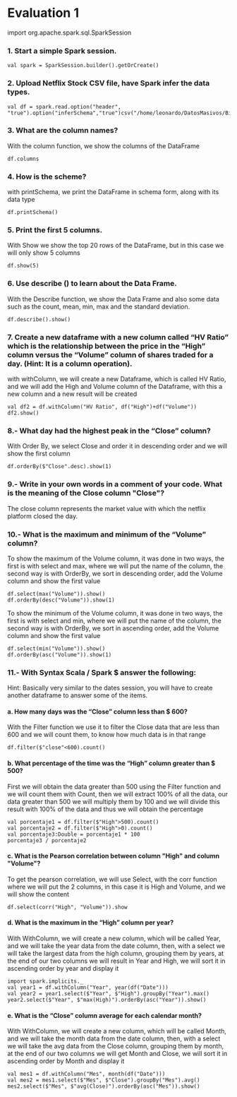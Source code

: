 # Evaluation 1

import org.apache.spark.sql.SparkSession
 
### 1. Start a simple Spark session.

```
val spark = SparkSession.builder().getOrCreate() 
```

### 2. Upload Netflix Stock CSV file, have Spark infer the data types.

```
val df = spark.read.option("header", "true").option("inferSchema","true")csv("/home/leonardo/DatosMasivos/Big_Data/Evaluation") 
```
### 3. What are the column names?

With the column function, we show the columns of the DataFrame
```
df.columns 
```
### 4. How is the scheme?
with printSchema, we print the DataFrame in schema form, along with its data type

```
df.printSchema()
```
### 5. Print the first 5 columns.

With Show we show the top 20 rows of the DataFrame, but in this case we will only show 5 columns
```
df.show(5)  
```
### 6. Use describe () to learn about the Data Frame.
With the Describe function, we show the Data Frame and also some data such as the count, mean, min, max and the standard deviation.
```
df.describe().show()
```

### 7. Create a new dataframe with a new column called “HV Ratio” which is the relationship between the price in the “High” column versus the “Volume” column of shares traded for a day. (Hint: It is a column operation). 

with withColumn, we will create a new Dataframe, which is called HV Ratio, and we will add the High and Volume column of the Dataframe, with this a new column and a new result will be created
```
val df2 = df.withColumn("HV Ratio", df("High")+df("Volume")) 
df2.show()
```

### 8.- What day had the highest peak in the “Close” column?
With Order By, we select Close and order it in descending order and we will show the first column
```
df.orderBy($"Close".desc).show(1)
```

### 9.- Write in your own words in a comment of your code. What is the meaning of the Close column "Close"?

The close column represents the market value with which the netflix platform closed the day.

### 10.- What is the maximum and minimum of the “Volume” column?

To show the maximum of the Volume column, it was done in two ways, the first is with select and max, where we will put the name of the column, the second way is with OrderBy, we sort in descending order, add the Volume column and show the first value
```
df.select(max("Volume")).show()
df.orderBy(desc("Volume")).show(1)
```

To show the minimum of the Volume column, it was done in two ways, the first is with select and min, where we will put the name of the column, the second way is with OrderBy, we sort in ascending order, add the Volume column and show the first value
```
df.select(min("Volume")).show()
df.orderBy(asc("Volume")).show(1)
```

### 11.- With Syntax Scala / Spark $ answer the following:
Hint: Basically very similar to the dates session, you will have to create another dataframe to answer some of the items.

#### a. How many days was the “Close” column less than $ 600?

With the Filter function we use it to filter the Close data that are less than 600 and we will count them, to know how much data is in that range
```
df.filter($"close"<600).count()
```

#### b. What percentage of the time was the “High” column greater than $ 500?
First we will obtain the data greater than 500 using the Filter function and we will count them with Count, then we will extract 100% of all the data, our data greater than 500 we will multiply them by 100 and we will divide this result with 100% of the data and thus we will obtain the percentage
```    
val porcentaje1 = df.filter($"High">500).count()
val porcentaje2 = df.filter($"High">0).count()
val porcentaje3:Double = porcentaje1 * 100
porcentaje3 / porcentaje2
```
#### c. What is the Pearson correlation between column "High" and column "Volume"?
To get the pearson correlation, we will use Select, with the corr function where we will put the 2 columns, in this case it is High and Volume, and we will show the content
```
df.select(corr("High", "Volume")).show
```
#### d. What is the maximum in the “High” column per year?

With WithColumn, we will create a new column, which will be called Year, and we will take the year data from the date column,
then, with a select we will take the largest data from the high column, grouping them by years, at the end of our two columns we will result in Year and High, we will sort it in ascending order by year and display it

```
import spark.implicits._
val year1 = df.withColumn("Year", year(df("Date")))
val year2 = year1.select($"Year", $"High").groupBy("Year").max()
year2.select($"Year", $"max(High)").orderBy(asc("Year")).show()
```

#### e. What is the “Close” column average for each calendar month?

With WithColumn, we will create a new column, which will be called Month, and we will take the month data from the date column,
then, with a select we will take the avg data from the Close column, grouping them by month, at the end of our two columns we will get Month and Close, we will sort it in ascending order by Month and display it

```
val mes1 = df.withColumn("Mes", month(df("Date")))
val mes2 = mes1.select($"Mes", $"Close").groupBy("Mes").avg()
mes2.select($"Mes", $"avg(Close)").orderBy(asc("Mes")).show()
```